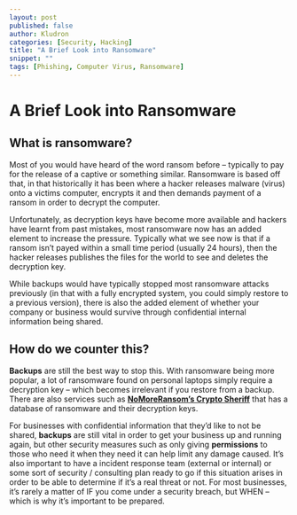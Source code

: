```yaml
---
layout: post
published: false
author: Kludron
categories: [Security, Hacking]
title: "A Brief Look into Ransomware"
snippet: ""
tags: [Phishing, Computer Virus, Ransomware]
---
```

# A Brief Look into Ransomware
## What is ransomware?

Most of you would have heard of the word ransom before – typically to pay for the release of a captive or something similar. Ransomware is based off that, in that historically it has been where a hacker releases malware (virus) onto a victims computer, encrypts it and then demands payment of a ransom in order to decrypt the computer.

Unfortunately, as decryption keys have become more available and hackers have learnt from past mistakes, most ransomware now has an added element to increase the pressure. Typically what we see now is that if a ransom isn’t payed within a small time period (usually 24 hours), then the hacker releases publishes the files for the world to see and deletes the decryption key.

While backups would have typically stopped most ransomware attacks previously (in that with a fully encrypted system, you could simply restore to a previous version), there is also the added element of whether your company or business would survive through confidential internal information being shared.

## How do we counter this?

**Backups** are still the best way to stop this. With ransomware being more popular, a lot of ransomware found on personal laptops simply require a decryption key – which becomes irrelevant if you restore from a backup. There are also services such as [**NoMoreRansom’s Crypto Sheriff**](https://www.nomoreransom.org/crypto-sheriff.php?lang=en) that has a database of ransomware and their decryption keys.

For businesses with confidential information that they’d like to not be shared, **backups** are still vital in order to get your business up and running again, but other security measures such as only giving **permissions** to those who need it when they need it can help limit any damage caused. It’s also important to have a incident response team (external or internal) or some sort of security / consulting plan ready to go if this situation arises in order to be able to determine if it’s a real threat or not. For most businesses, it’s rarely a matter of IF you come under a security breach, but WHEN – which is why it’s important to be prepared.
